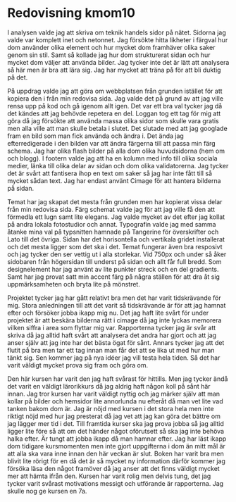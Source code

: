 ---
---
Redovisning kmom10
=========================

I analysen valde jag att skriva om teknik handels sidor på nätet. Sidorna jag valde var komplett inet och netonnet. Jag försökte hitta likheter i färgval hur dom använder olika element och hur mycket dom framhäver olika saker genom sin stil. Samt så kollade jag hur dom strukturerat sidan och hur mycket dom väljer att använda bilder. Jag tycker inte det är lätt att analysera så här men är bra att lära sig. Jag har mycket att träna på för att bli duktig på det. 
  
På uppdrag valde jag att göra om webbplatsen från grunden istället för att kopiera den i från min redovisa sida. Jag valde det på grund av att jag ville rensa upp på kod och gå igenom allt igen. Det var ett bra val tycker jag då det kändes att jag behövde repetera en del. Loggan tog ett tag för mig att göra då jag försökte att använda massa olika sidor som skulle vara gratis men alla ville att man skulle betala i slutet. Det slutade med att jag googlade fram en bild som man fick använda och ändra i. Det ända jag efterredigerade i den bilden var att ändra färgerna till att passa min färg schema. Jag har olika flash bilder på alla dom olika huvudsidorna (hem om och blogg). I footern valde jag att ha en kolumn med info till olika sociala medier, länka till olika delar av sidan och dom olika validatorerna. Jag tycker det är svårt att fantisera ihop en text om saker så jag har inte fått till så mycket sådan text. Jag har endast använt Cimage för att hantera bilderna på sidan. 
  
Temat har jag skapat det mesta från grunden men har kopierat vissa delar från min redovisa sida. Färg schemat valde jag för att jag ville få den att förmedla ett lugn samt lite elegans. Jag valde mycket av det efter jag kollat på andra lokala fotostudior och annat. Typografin valde jag med samma åtanke mina val  på typsnitten hamnade på Tangerine för överskrifter och Lato till det övriga. Sidan har det horisontella och vertikala gridet installerat och det mesta ligger som det ska i det. Temat fungerar även bra resposivt och jag tycker den ser vettig ut i alla storlekar. Vid 750px och under så åker sidobaren från högersidan till underst på sidan och allt får full bredd. Som designelement har jag använt av lite punkter streck och en del gradients. Samt har jag provat satt min accent färg på några ställen för att dra åt sig uppmärksamheten och bryta lite på mönstret. 
 
Projektet tycker jag har gått relativt bra men det har varit tidskrävande för mig. Stora anledningen till att det varit så tidskrävande är för att jag hamnat efter och försöker jobba ikapp mig nu. Det jag haft lite svårt för under projektet är att beskära bilderna rätt i cimage då jag inte lyckas memorera vilken siffra i area som flyttar mig var. Rapporterna tycker jag är svår att skriva då jag alltid haft svårt att analysera det andra har gjort och att jag anser själv att jag inte har det bästa ögat för sånt. Annars tycker jag att det flutit på bra men tar ett tag innan man får det att se lika ut med hur man tänkt sig. Sen kommer jag på nya idéer jag vill testa hela tiden. Så det har varit väldigt mycket prova sig fram och göra om. 
 
Den här kursen har varit den jag haft svårast för hittills. Men jag tycker ändå det varit en väldigt lärorikkurs då jag aldrig haft någon koll på sånt här innan. Jag tror kursen har varit väldigt nyttig och jag märker själv att man kollar på bilder och hemsidor lite annorlunda nu efteråt då man vet lite vad tanken bakom dom är. Jag är nöjd med kursen i det stora hela men inte riktigt nöjd med hur jag presterat då jag vet att jag kan göra det bättre om jag lägger mer tid i det. Till framtida kurser ska jag prova jobba så jag alltid ligger lite före  så att om det händer något oförutsett så ska jag inte behöva halka efter. Är tungt att jobba ikapp då man hamnar efter. Jag har läst ikapp dom tidigare kursmomenten men inte gjort uppgifterna i dom än mitt mål är att alla ska vara inne innan den här veckan är slut. Boken har varit bra men blivit lite rörigt för en då det är så mycket ny information därför kommer jag försöka läsa den något framöver då jag anser att det finns väldigt mycket mer att hämta ifrån den. Kursen har varit rolig men delvis tung, det jag tycker varit svårast motivations messigt och utförande är rapporterna. Jag skulle nog ge kursen en 7a. 